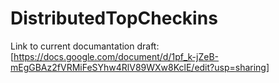 # DistributedTopCheckins
Link to current documantation draft:<br>
[https://docs.google.com/document/d/1pf_k-jZeB-mEgGBAz2fVRMiFeSYhw4RlV89WXw8KclE/edit?usp=sharing]
